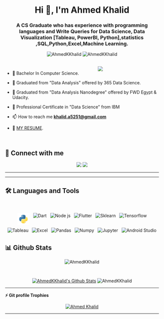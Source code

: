 <h1 align="center">Hi 👋, I'm Ahmed Khalid</h1>
<h3 align="center">A CS Graduate who has experience with programming languages and Write Queries for Data Science, Data Visualization [Tableau, PowerBI, Python],statistics ,SQL,Python,Excel,Machine Learning. </h3>

<p align="center"> <img src="https://komarev.com/ghpvc/?username=AhmedKKhalid&label=Profile%20views&color=0e75b6&style=flat" alt="AhmedKKhalid" />
		   <img src="https://img.shields.io/github/followers/AhmedKKhalid?label=Followers" alt="AhmedKKhalid" />
</p>
<br>
<img align="right" src="https://user-images.githubusercontent.com/63050133/156676671-d5b2e362-97d4-4404-9447-dd71ddfea82f.gif" width = 200px/>

- :school: Bachelor In Computer Science.
- 🌱 Graduated from "Data Analysis" offered by 365 Data Science.
- 🌱 Graduated from "Data Analysis Nanodegree" offered by FWD Egypt & Udacity.
- 🌱 Professional Certificate in "Data Science" from IBM 

- 📫 How to reach me **khalid.a5251@gmail.com**
- :thinking: [MY RESUME](https://drive.google.com/file/d/19z9DH6uz0VJXNAHraVJv04CVx3SbqN5M/view?usp=share_link).

<br>

## 📩 Connect with me
<p align="center">
 <a href="mailto:khalid.a5251@gmail.com" title="Gmail"><img src="https://img.shields.io/badge/gmail-%23F05033.svg?style=for-the-badge&logo=gmail&logoColor=white"/></a>
<a href="https://www.linkedin.com/in/ahmed-khalid-508400201/" title="LinkedIn"><img src="https://img.shields.io/badge/linkedin-%230077B5.svg?style=for-the-badge&logo=linkedin&logoColor=white"/></a> 
</p>

********************************
********************************

## 🛠 Languages and Tools
<br>
<p align="center">
<img src="https://raw.githubusercontent.com/github/explore/80688e429a7d4ef2fca1e82350fe8e3517d3494d/topics/python/python.png" alt="Python" height="40" style="vertical-align:top; margin:4px">
 <img src="https://img.icons8.com/color/452/dart.png" alt="Dart" height="40" style="vertical-align:top; margin:4px">
  <img src="https://cdn-icons-png.flaticon.com/512/919/919825.png" alt="Node js" height="40" style="vertical-align:top; margin:4px">
  <img src="https://img.icons8.com/color/344/flutter.png" alt="Flutter" height="40" style="vertical-align:top; margin:4px">
  <img src="https://iconape.com/wp-content/png_logo_vector/scikit-learn-logo.png" alt="Sklearn" height="40" style="vertical-align:top; margin:4px">
   <img src="https://img.icons8.com/color/344/tensorflow.png" alt="Tensorflow" height="40" style="vertical-align:top; margin:4px">
  <img src="https://img.icons8.com/color/344/tableau-software.png" alt="Tableau" height="40" style="vertical-align:top; margin:4px">
  <img src="https://img.icons8.com/color/344/ms-excel.png" alt="Excel" height="40" style="vertical-align:top; margin:4px">
   <img src="https://pandas.pydata.org/static/img/pandas_mark.svg" alt="Pandas" height="40" style="vertical-align:top; margin:4px">
  <img src="https://www.vectorlogo.zone/logos/numpy/numpy-icon.svg" alt="Numpy" height="40" style="vertical-align:top; margin:4px">
  <img src="https://cdn.icon-icons.com/icons2/2667/PNG/512/jupyter_app_icon_161280.png" alt="Jupyter" height="40" style="vertical-align:top; margin:4px">
  <img src="https://img.icons8.com/fluency/344/android-studio--v3.png" alt="Android Studio" height="40" style="vertical-align:top; margin:4px">
</p>

## 📊 Github Stats
<p align="center"><img src="https://github-readme-streak-stats.herokuapp.com/?user=AhmedKKhalid&theme=tokyonight_duo" alt="AhmedKKhalid" /></p>
  <br/>
  <p align="center">
    <a href="https://github.com/anuraghazra/github-readme-stats">
	    <img alt="AhmedKKhalid's Github Stats" src="https://github-readme-stats.vercel.app/api?username=AhmedKKhalid&show_icons=true&count_private=true&locale=en&theme=tokyonight&layout=compact" height="230px"/></a>
	  <img src="https://github-readme-stats.vercel.app/api/top-langs?username=AhmedKKhalid&langs_count=10&show_icons=true&locale=en&theme=tokyonight" alt="AhmedKKhalid" height="230px"/>
<br/>

----
<summary><b>⚡ Git profile Trophies</b></summary>

<p align="center"> <a href="https://github.com/ryo-ma/github-profile-trophy"><img src="https://github-profile-trophy.vercel.app/?username=AhmedKKhalid&layout=compact&theme=algolia" alt="Ahmed Khalid" /></a> </p>

----
